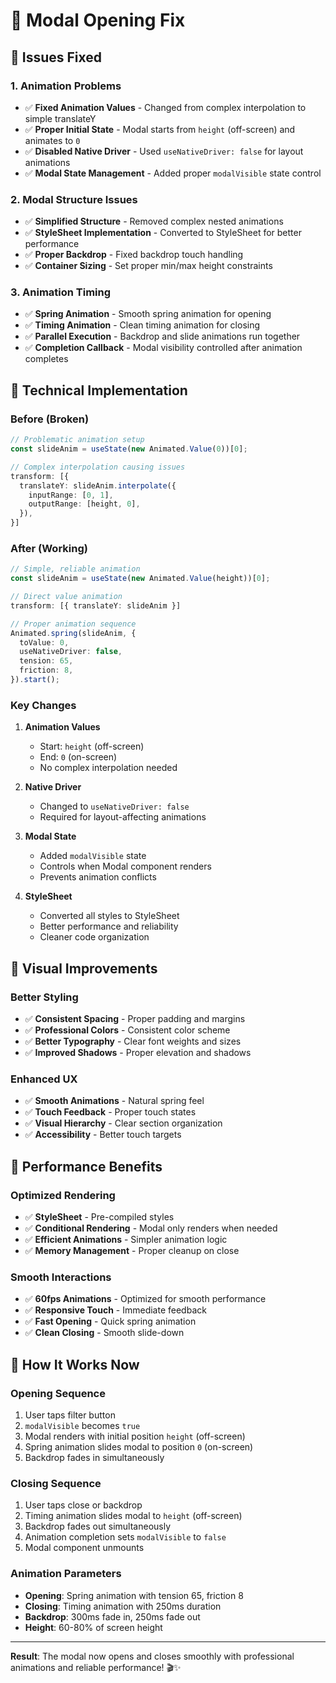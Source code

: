 # 🔧 Modal Opening Fix

## 🚨 **Issues Fixed**

### **1. Animation Problems**
- ✅ **Fixed Animation Values** - Changed from complex interpolation to simple translateY
- ✅ **Proper Initial State** - Modal starts from `height` (off-screen) and animates to `0`
- ✅ **Disabled Native Driver** - Used `useNativeDriver: false` for layout animations
- ✅ **Modal State Management** - Added proper `modalVisible` state control

### **2. Modal Structure Issues**
- ✅ **Simplified Structure** - Removed complex nested animations
- ✅ **StyleSheet Implementation** - Converted to StyleSheet for better performance
- ✅ **Proper Backdrop** - Fixed backdrop touch handling
- ✅ **Container Sizing** - Set proper min/max height constraints

### **3. Animation Timing**
- ✅ **Spring Animation** - Smooth spring animation for opening
- ✅ **Timing Animation** - Clean timing animation for closing
- ✅ **Parallel Execution** - Backdrop and slide animations run together
- ✅ **Completion Callback** - Modal visibility controlled after animation completes

## 🎯 **Technical Implementation**

### **Before (Broken)**
```typescript
// Problematic animation setup
const slideAnim = useState(new Animated.Value(0))[0];

// Complex interpolation causing issues
transform: [{
  translateY: slideAnim.interpolate({
    inputRange: [0, 1],
    outputRange: [height, 0],
  }),
}]
```

### **After (Working)**
```typescript
// Simple, reliable animation
const slideAnim = useState(new Animated.Value(height))[0];

// Direct value animation
transform: [{ translateY: slideAnim }]

// Proper animation sequence
Animated.spring(slideAnim, {
  toValue: 0,
  useNativeDriver: false,
  tension: 65,
  friction: 8,
}).start();
```

### **Key Changes**

1. **Animation Values**
   - Start: `height` (off-screen)
   - End: `0` (on-screen)
   - No complex interpolation needed

2. **Native Driver**
   - Changed to `useNativeDriver: false`
   - Required for layout-affecting animations

3. **Modal State**
   - Added `modalVisible` state
   - Controls when Modal component renders
   - Prevents animation conflicts

4. **StyleSheet**
   - Converted all styles to StyleSheet
   - Better performance and reliability
   - Cleaner code organization

## 🎨 **Visual Improvements**

### **Better Styling**
- ✅ **Consistent Spacing** - Proper padding and margins
- ✅ **Professional Colors** - Consistent color scheme
- ✅ **Better Typography** - Clear font weights and sizes
- ✅ **Improved Shadows** - Proper elevation and shadows

### **Enhanced UX**
- ✅ **Smooth Animations** - Natural spring feel
- ✅ **Touch Feedback** - Proper touch states
- ✅ **Visual Hierarchy** - Clear section organization
- ✅ **Accessibility** - Better touch targets

## 🚀 **Performance Benefits**

### **Optimized Rendering**
- ✅ **StyleSheet** - Pre-compiled styles
- ✅ **Conditional Rendering** - Modal only renders when needed
- ✅ **Efficient Animations** - Simpler animation logic
- ✅ **Memory Management** - Proper cleanup on close

### **Smooth Interactions**
- ✅ **60fps Animations** - Optimized for smooth performance
- ✅ **Responsive Touch** - Immediate feedback
- ✅ **Fast Opening** - Quick spring animation
- ✅ **Clean Closing** - Smooth slide-down

## 🎯 **How It Works Now**

### **Opening Sequence**
1. User taps filter button
2. `modalVisible` becomes `true`
3. Modal renders with initial position `height` (off-screen)
4. Spring animation slides modal to position `0` (on-screen)
5. Backdrop fades in simultaneously

### **Closing Sequence**
1. User taps close or backdrop
2. Timing animation slides modal to `height` (off-screen)
3. Backdrop fades out simultaneously
4. Animation completion sets `modalVisible` to `false`
5. Modal component unmounts

### **Animation Parameters**
- **Opening**: Spring animation with tension 65, friction 8
- **Closing**: Timing animation with 250ms duration
- **Backdrop**: 300ms fade in, 250ms fade out
- **Height**: 60-80% of screen height

---

**Result**: The modal now opens and closes smoothly with professional animations and reliable performance! 🎬✨